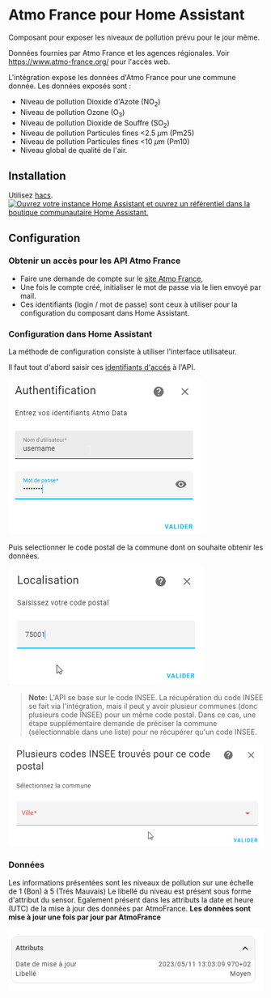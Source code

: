 # Atmo France pour Home Assistant

Composant pour exposer les niveaux de pollution prévu pour le jour même.

Données fournies par Atmo France et les agences régionales.
Voir https://www.atmo-france.org/ pour l'accès web.

L'intégration expose les données d'Atmo France pour une commune donnée.
Les données exposés sont :
- Niveau de pollution Dioxide d'Azote (NO<sub>2</sub>)
- Niveau de pollution Ozone (O<sub>3</sub>)
- Niveau de pollution Dioxide de Souffre (SO<sub>2</sub>)
- Niveau de pollution Particules fines <2.5 $\mu$m (Pm25)
- Niveau de pollution Particules fines <10 $\mu$m (Pm10)
- Niveau global de qualité de l'air.

## Installation

Utilisez [hacs](https://hacs.xyz/).
[![Ouvrez votre instance Home Assistant et ouvrez un référentiel dans la boutique communautaire Home Assistant.](https://my.home-assistant.io/badges/hacs_repository.svg)](https://my.home-assistant.io/redirect/hacs_repository/?owner=sebcaps&repository=atmofrance&category=integration)

## Configuration

### Obtenir un accès pour les API Atmo France

- Faire une demande de compte sur le [site Atmo France](https://admindata.atmo-france.org/inscription-api),
- Une fois le compte créé, initialiser le mot de passe via le lien envoyé par mail.
- Ces identifiants (login / mot de passe) sont ceux à utiliser pour la configuration du composant dans Home Assistant.

### Configuration dans Home Assistant

La méthode de configuration consiste à utiliser l'interface utilisateur.

Il faut tout d'abord saisir ces [identifiants d'accés](#obtenir-un-accès-pour-les-api-atmo-france) à l'API.

![image info](/img/authent.png)

Puis selectionner le code postal de la commune dont on souhaite obtenir les données.

![image info](/img/location.png)
>**Note:**
>L'API se base sur le code INSEE. La récupération du code INSEE se fait via l'intégration, mais il peut y avoir plusieur communes (donc plusieurs code INSEE) pour un même code postal. Dans ce cas, une étape supplémentaire demande de préciser la commune (sélectionnable dans une liste) pour ne récupérer qu'un code INSEE.

![image info](/img/multiloc.png)

### Données

Les informations présentées sont les niveaux de pollution sur une échelle de 1 (Bon) à 5 (Trés Mauvais)
Le libellé du niveau est présent sous forme d'attribut du sensor. Egalement présent dans les attributs la date et heure (UTC) de la mise à jour des données par AtmoFrance. **Les données sont mise à jour une fois par jour par AtmoFrance**

![image info](/img/attributs.png)